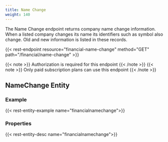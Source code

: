 ```yaml
---
title: Name Change
weight: 140
---
```


The Name Change endpoint returns company name change information. When a listed company changes its name its identifiers
such as symbol also change. Old and new information is listed in these records.

{{< rest-endpoint resource="financial-name-change" method="GET" path="/financial/name-change" >}}

{{< note >}} Authorization is required for this endpoint {{< /note >}}
{{< note >}} Only paid subscription plans can use this endpoint {{< /note >}}

## NameChange Entity

### Example
{{< rest-entity-example name="financialnamechange">}}

### Properties
{{< rest-entity-desc name="financialnamechange">}}

